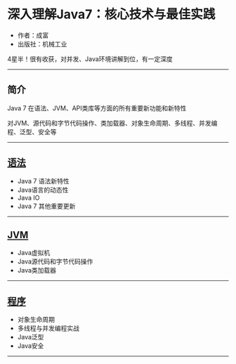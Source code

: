 #   深入理解Java7：核心技术与最佳实践

-   作者：成富
-   出版社：机械工业

4星半！很有收获，对并发、Java环境讲解到位，有一定深度

----

##  简介

Java 7 在语法、JVM、API类库等方面的所有重要新功能和新特性

对JVM、源代码和字节代码操作、类加载器、对象生命周期、多线程、并发编程、泛型、安全等

----

##  [语法](grammar/README.md)
-   Java 7 语法新特性
-   Java语言的动态性
-   Java IO
-   Java 7 其他重要更新

----

##  [JVM](jvm/README.md)
-   Java虚拟机
-   Java源代码和字节代码操作
-   Java类加载器

----

##  [程序](procedural/README.md)
-   对象生命周期
-   多线程与并发编程实战
-   Java泛型
-   Java安全

----
